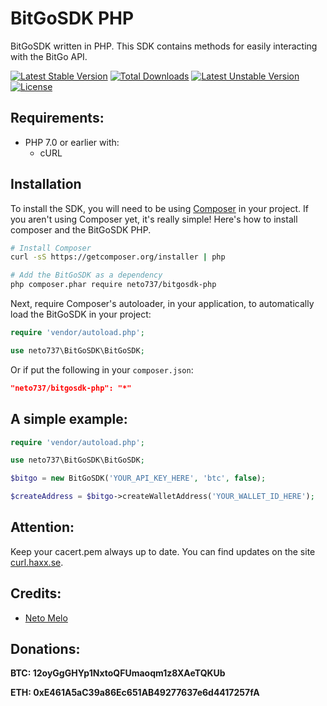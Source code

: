 
# BitGoSDK PHP

BitGoSDK written in PHP. This SDK contains methods for easily interacting with the BitGo API.

[![Latest Stable Version](https://poser.pugx.org/neto737/bitgosdk-php/version)](https://packagist.org/packages/neto737/bitgosdk-php) [![Total Downloads](https://poser.pugx.org/neto737/bitgosdk-php/downloads)](https://packagist.org/packages/neto737/bitgosdk-php) [![Latest Unstable Version](https://poser.pugx.org/neto737/bitgosdk-php/v/unstable)](//packagist.org/packages/neto737/bitgosdk-php) [![License](https://poser.pugx.org/neto737/bitgosdk-php/license)](https://packagist.org/packages/neto737/bitgosdk-php)

## Requirements:
- PHP 7.0 or earlier with:
  - cURL

## Installation

To install the SDK, you will need to be using [Composer](http://getcomposer.org/) in your project. If you aren't using Composer yet, it's really simple! Here's how to install composer and the BitGoSDK PHP.
```sh
# Install Composer
curl -sS https://getcomposer.org/installer | php

# Add the BitGoSDK as a dependency
php composer.phar require neto737/bitgosdk-php
```

Next, require Composer's autoloader, in your application, to automatically load the BitGoSDK in your project:

```php
require 'vendor/autoload.php';

use neto737\BitGoSDK\BitGoSDK;
```

Or if put the following in your `composer.json`:

```json
"neto737/bitgosdk-php": "*"
```
  
## A simple example:

```php
require 'vendor/autoload.php';

use neto737\BitGoSDK\BitGoSDK;

$bitgo = new BitGoSDK('YOUR_API_KEY_HERE', 'btc', false);

$createAddress = $bitgo->createWalletAddress('YOUR_WALLET_ID_HERE');
```

## Attention:

Keep your cacert.pem always up to date. You can find updates on the site [curl.haxx.se](https://curl.haxx.se/docs/caextract.html).


## Credits:
- <a href="https://github.com/neto737" target="_blank">Neto Melo</a>

## Donations:
**BTC: 12oyGgGHYp1NxtoQFUmaoqm1z8XAeTQKUb**

**ETH: 0xE461A5aC39a86Ec651AB49277637e6d4417257fA**
